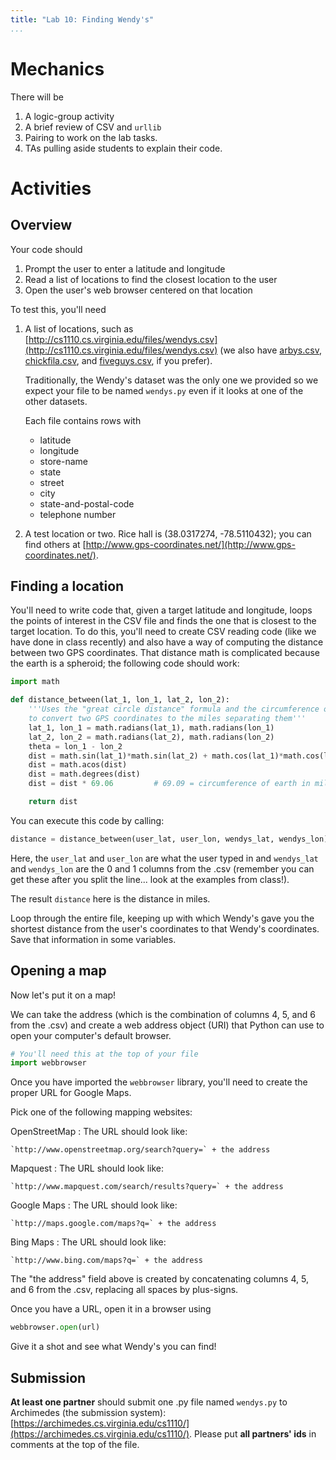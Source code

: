 ```yaml
---
title: "Lab 10: Finding Wendy's"
...
```



# Mechanics

There will be 

1.  A logic-group activity
1.  A brief review of CSV and `urllib`
2.  Pairing to work on the lab tasks.
3.  TAs pulling aside students to explain their code.

# Activities

## Overview

Your code should

1.  Prompt the user to enter a latitude and longitude
2.  Read a list of locations to find the closest location to the user
3.  Open the user's web browser centered on that location

To test this, you'll need

1.  A list of locations, such as [http://cs1110.cs.virginia.edu/files/wendys.csv](http://cs1110.cs.virginia.edu/files/wendys.csv)
    (we also have
    [arbys.csv](http://cs1110.cs.virginia.edu/files/arbys.csv),
    [chickfila.csv](http://cs1110.cs.virginia.edu/files/chickfila.csv),
    and
    [fiveguys.csv](http://cs1110.cs.virginia.edu/files/fiveguys.csv),
    if you prefer).
    
    Traditionally, the Wendy's dataset was the only one we provided so we expect your file to be named `wendys.py` even if it looks at one of the other datasets.
    
    Each file contains rows with 
    
    -   latitude
    -   longitude
    -   store-name
    -   state
    -   street
    -   city
    -   state-and-postal-code
    -   telephone number

2.  A test location or two.
    Rice hall is (38.0317274, -78.5110432);
    you can find others at [http://www.gps-coordinates.net/](http://www.gps-coordinates.net/).

## Finding a location

You'll need to write code that, given a target latitude and longitude, loops the points of interest in the CSV file and finds the one that is closest to the target location.
To do this, you'll need to create CSV reading code (like we have done in class recently)
and also have a way of computing the distance between two GPS coordinates.
That distance math is complicated because the earth is a spheroid; the following code should work:

````python
import math

def distance_between(lat_1, lon_1, lat_2, lon_2):
    '''Uses the "great circle distance" formula and the circumference of the earth
    to convert two GPS coordinates to the miles separating them'''
    lat_1, lon_1 = math.radians(lat_1), math.radians(lon_1)
    lat_2, lon_2 = math.radians(lat_2), math.radians(lon_2)
    theta = lon_1 - lon_2
    dist = math.sin(lat_1)*math.sin(lat_2) + math.cos(lat_1)*math.cos(lat_2)*math.cos(theta)
    dist = math.acos(dist)
    dist = math.degrees(dist)
    dist = dist * 69.06         # 69.09 = circumference of earth in miles / 360 degrees

    return dist
````

You can execute this code by calling:

````python
distance = distance_between(user_lat, user_lon, wendys_lat, wendys_lon)
````

Here, the `user_lat` and `user_lon` are what the user typed in
and `wendys_lat` and `wendys_lon` are the 0 and 1 columns from the .csv
(remember you can get these after you split the line... look at the examples from class!).

The result `distance` here is the distance in miles.

Loop through the entire file, keeping up with which Wendy's gave you the shortest distance from the user's coordinates to that Wendy's coordinates.
Save that information in some variables.


## Opening a map

Now let's put it on a map!

We can take the address (which is the combination of columns 4, 5, and 6 from the .csv)
and create a web address object (URI) that Python can use to open your computer's default browser.

````python
# You'll need this at the top of your file
import webbrowser
````

Once you have imported the `webbrowser` library, you'll need to create the proper URL for Google Maps.

Pick one of the following mapping websites:

OpenStreetMap
:   The URL should look like:

    `http://www.openstreetmap.org/search?query=` + the address

Mapquest
:   The URL should look like:

    `http://www.mapquest.com/search/results?query=` + the address

Google Maps
:   The URL should look like:

    `http://maps.google.com/maps?q=` + the address

Bing Maps
:   The URL should look like:

    `http://www.bing.com/maps?q=` + the address


The "the address" field above is created by concatenating columns 4, 5, and 6 from the .csv, replacing all spaces by plus-signs.

Once you have a URL, open it in a browser using

````python
webbrowser.open(url)
````

Give it a shot and see what Wendy's you can find!


## Submission

**At least one partner** should submit one .py file named `wendys.py` to Archimedes (the submission system):
[https://archimedes.cs.virginia.edu/cs1110/](https://archimedes.cs.virginia.edu/cs1110/).
Please put **all partners' ids** in comments at the top of the file.
